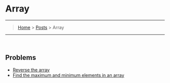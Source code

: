 # Array
---
> [Home](../index.md) > [Posts](../posts.md) > Array
---

<br>

## Problems

* [Reverse the array](reverse_array.cpp)
* [Find the maximum and minimum elements in an array](findminmax.cpp)
